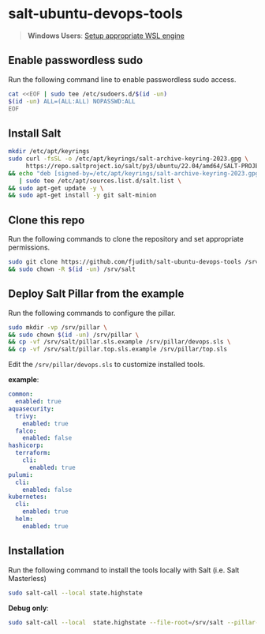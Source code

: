 # salt-ubuntu-devops-tools

> **Windows Users**: [Setup appropriate WSL engine](./WSL2.md)

## Enable passwordless sudo

Run the following command line to enable passwordless sudo access.

```bash
cat <<EOF | sudo tee /etc/sudoers.d/$(id -un)
$(id -un) ALL=(ALL:ALL) NOPASSWD:ALL
EOF
```

## Install Salt

```bash
mkdir /etc/apt/keyrings
sudo curl -fsSL -o /etc/apt/keyrings/salt-archive-keyring-2023.gpg \
     https://repo.saltproject.io/salt/py3/ubuntu/22.04/amd64/SALT-PROJECT-GPG-PUBKEY-2023.gpg \
&& echo "deb [signed-by=/etc/apt/keyrings/salt-archive-keyring-2023.gpg arch=amd64] https://repo.saltproject.io/salt/py3/ubuntu/22.04/amd64/latest jammy main" \
   | sudo tee /etc/apt/sources.list.d/salt.list \
&& sudo apt-get update -y \
&& sudo apt-get install -y git salt-minion
```

## Clone this repo

Run the following commands to clone the repository and set appropriate permissions.

```bash
sudo git clone https://github.com/fjudith/salt-ubuntu-devops-tools /srv/salt \
&& sudo chown -R $(id -un) /srv/salt
```


## Deploy Salt Pillar from the example

Run the following commands to configure the pillar.

```bash
sudo mkdir -vp /srv/pillar \
&& sudo chown $(id -un) /srv/pillar \
&& cp -vf /srv/salt/pillar.sls.example /srv/pillar/devops.sls \
&& cp -vf /srv/salt/pillar.top.sls.example /srv/pillar/top.sls
```

Edit the `/srv/pillar/devops.sls` to customize installed tools.

**example**:

```yaml
common:
  enabled: true
aquasecurity:
  trivy:
    enabled: true
  falco:
    enabled: false
hashicorp:
  terraform:
    cli:
      enabled: true
pulumi:
  cli:
    enabled: false
kubernetes:
  cli:
    enabled: true
  helm:
    enabled: true
```

## Installation

Run the following command to install the tools locally with Salt (i.e. Salt Masterless)

```bash
sudo salt-call --local state.highstate
```

**Debug only**:

```bash
sudo salt-call --local  state.highstate --file-root=/srv/salt --pillar-root=/srv/pillar --retcode-passthrough -l info
```

